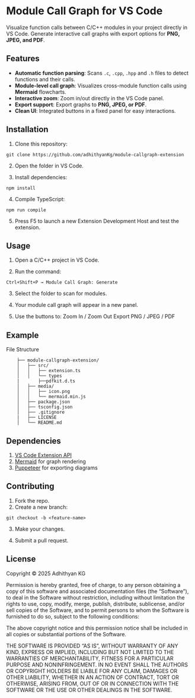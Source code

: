 # Module Call Graph for VS Code

Visualize function calls between C/C++ modules in your project directly in VS Code. Generate interactive call graphs with export options for **PNG, JPEG, and PDF**.

## Features

- **Automatic function parsing**: Scans `.c`, `.cpp`, `.hpp` and `.h` files to detect functions and their calls.  
- **Module-level call graph**: Visualizes cross-module function calls using **Mermaid** flowcharts.  
- **Interactive zoom**: Zoom in/out directly in the VS Code panel.  
- **Export support**: Export graphs to **PNG, JPEG, or PDF**.  
- **Clean UI**: Integrated buttons in a fixed panel for easy interactions.  

## Installation

1. Clone this repository:

```
git clone https://github.com/adhithyanKg/module-callgraph-extension
```

2. Open the folder in VS Code.

3. Install dependencies:

```
npm install
```

4. Compile TypeScript:

```
npm run compile
```

5. Press F5 to launch a new Extension Development Host and test the extension.

## Usage
1. Open a C/C++ project in VS Code.

2. Run the command:

```
Ctrl+Shift+P → Module Call Graph: Generate
```

3. Select the folder to scan for modules. 

4. Your module call graph will appear in a new panel.

5. Use the buttons to:
	Zoom In / Zoom Out
	Export PNG / JPEG / PDF

## Example

File Structure
```
    ├── module-callgraph-extension/
    │   ├── src/
    │   │   ├── extension.ts
    │   │   └── types
  	|		├──pdfkit.d.ts
    │   ├── media/
    │   │   ├── icon.png
    │   │   └── mermaid.min.js
    │   ├── package.json
    │   ├── tsconfig.json
    │   ├── .gitignore
    |  	├── LICENSE
    │   └── README.md
```
## Dependencies

1. [VS Code Extension API](https://code.visualstudio.com/api)
2. [Mermaid](https://mermaid.js.org/) for graph rendering 
3. [Puppeteer](https://pptr.dev/) for exporting diagrams

## Contributing

1. Fork the repo.
2. Create a new branch:

```
git checkout -b <feature-name>
```

3. Make your changes.

4. Submit a pull request.

## License

Copyright © 2025 Adhithyan KG

Permission is hereby granted, free of charge, to any person obtaining a copy of this software and associated documentation files (the “Software”), to deal in the Software without restriction, including without limitation the rights to use, copy, modify, merge, publish, distribute, sublicense, and/or sell copies of the Software, and to permit persons to whom the Software is furnished to do so, subject to the following conditions:

The above copyright notice and this permission notice shall be included in all copies or substantial portions of the Software.

THE SOFTWARE IS PROVIDED “AS IS”, WITHOUT WARRANTY OF ANY KIND, EXPRESS OR IMPLIED, INCLUDING BUT NOT LIMITED TO THE WARRANTIES OF MERCHANTABILITY, FITNESS FOR A PARTICULAR PURPOSE AND NONINFRINGEMENT. IN NO EVENT SHALL THE AUTHORS OR COPYRIGHT HOLDERS BE LIABLE FOR ANY CLAIM, DAMAGES OR OTHER LIABILITY, WHETHER IN AN ACTION OF CONTRACT, TORT OR OTHERWISE, ARISING FROM, OUT OF OR IN CONNECTION WITH THE SOFTWARE OR THE USE OR OTHER DEALINGS IN THE SOFTWARE.